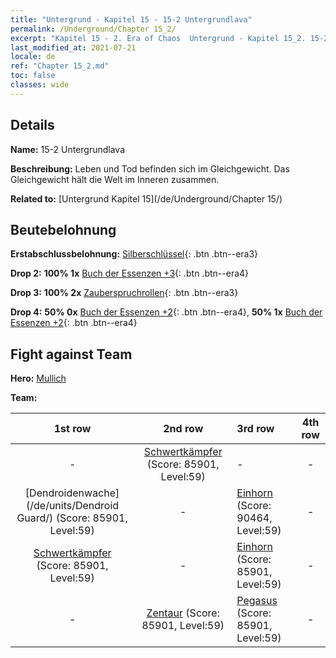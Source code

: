 ```yaml
---
title: "Untergrund - Kapitel 15 - 15-2 Untergrundlava"
permalink: /Underground/Chapter 15_2/
excerpt: "Kapitel 15 - 2. Era of Chaos  Untergrund - Kapitel 15_2. 15-2 Untergrundlava"
last_modified_at: 2021-07-21
locale: de
ref: "Chapter 15_2.md"
toc: false
classes: wide
---
```


## Details

 **Name:** 15-2 Untergrundlava

 **Beschreibung:** Leben und Tod befinden sich im Gleichgewicht. Das Gleichgewicht hält die Welt im Inneren zusammen.

 **Related to:** [Untergrund Kapitel 15](/de/Underground/Chapter 15/)

## Beutebelohnung

 **Erstabschlussbelohnung:** [Silberschlüssel](/ItemsDE/con_693/){: .btn .btn--era3}

 **Drop 2:** **100% 1x** [Buch der Essenzen +3](/ItemsDE/mat_60/){: .btn .btn--era4}

 **Drop 3:** **100% 2x** [Zauberspruchrollen](/ItemsDE/con_694/){: .btn .btn--era3}

 **Drop 4:** **50% 0x** [Buch der Essenzen +2](/ItemsDE/mat_53/){: .btn .btn--era4}, **50% 1x** [Buch der Essenzen +2](/ItemsDE/mat_53/){: .btn .btn--era4}


## Fight against Team
 **Hero:** [Mullich](/de/heroes/Mullich/)

 **Team:**


  | 1st row | 2nd row | 3rd row | 4th row |
  |:----:|:----:|:----|:----:|
  | - | [Schwertkämpfer](/de/units/Swordsman/) (Score: 85901, Level:59)  | - | - |
  | [Dendroidenwache](/de/units/Dendroid Guard/) (Score: 85901, Level:59)  | - | [Einhorn](/de/units/Unicorn/) (Score: 90464, Level:59)  | - |
  | [Schwertkämpfer](/de/units/Swordsman/) (Score: 85901, Level:59)  | - | [Einhorn](/de/units/Unicorn/) (Score: 85901, Level:59)  | - |
  | - | [Zentaur](/de/units/Centaur/) (Score: 85901, Level:59)  | [Pegasus](/de/units/Pegasus/) (Score: 85901, Level:59)  | - |


